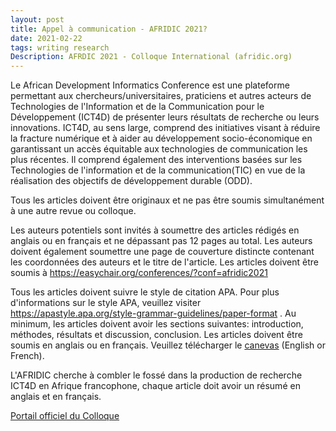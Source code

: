 ```yaml
---
layout: post
title: Appel à communication - AFRIDIC 2021?
date: 2021-02-22
tags: writing research   
Description: AFRDIC 2021 - Colloque International (afridic.org)
---
```


Le African Development Informatics Conference est une plateforme permettant aux chercheurs/universitaires, praticiens et autres 
acteurs de Technologies de l'Information et de la Communication pour le Développement (ICT4D) de présenter leurs résultats de recherche 
ou leurs innovations. ICT4D, au sens large, comprend des initiatives visant à réduire la fracture numérique et à aider au développement 
socio-économique en garantissant un accès équitable aux technologies de communication les plus récentes. 
Il comprend également des interventions basées sur les Technologies de l'information et de la communication(TIC) en vue de la réalisation
des objectifs de développement durable (ODD).

Tous les articles doivent être originaux et ne pas être soumis simultanément à une autre revue ou colloque.

Les auteurs potentiels sont invités à soumettre des articles rédigés en anglais ou en français et ne dépassant pas 12 pages au total. 
Les auteurs doivent également soumettre une page de couverture distincte contenant les coordonnées des auteurs et le titre de l'article. 
Les articles doivent être soumis à <a href="https://easychair.org/conferences/?conf=afridic2021">https://easychair.org/conferences/?conf=afridic2021</a> 

Tous les articles doivent suivre le style de citation APA. Pour plus d'informations sur le style APA, veuillez 
visiter <a href="https://apastyle.apa.org/style-grammar-guidelines/paper-format">https://apastyle.apa.org/style-grammar-guidelines/paper-format</a> . Au minimum, les articles doivent avoir les sections suivantes: introduction, méthodes, résultats et discussion, conclusion. Les articles doivent être soumis en anglais ou en français. 
Veuillez télécharger le <a href="https://afridic.org/downloads/">canevas</a> (English or French).

L'AFRIDIC cherche à combler le fossé dans la production de recherche ICT4D en Afrique francophone, chaque article doit avoir un résumé en anglais et en français.


<a href="https://afridic.org">Portail officiel du Colloque</a>


